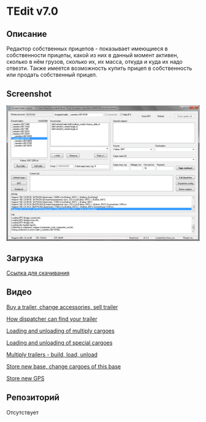 # TEdit v7.0

## Описание

Редактор собственных прицепов - показывает имеющиеся в собственности прицепы, какой из них в данный момент активен, сколько в нём грузов, сколько их, их масса, откуда и куда их надо отвезти. Также имеется возможность купить прицеп в собственность или продать собственный прицеп.

## Screenshot

![Screenshot](https://raw.githubusercontent.com/idma88/dreamon/master/Soft/TEdit/Screenshot.png)

## Загрузка

[Ссылка для скачивания](https://github.com/idma88/dreamon/blob/master/Soft/TEdit/tedit_v7.0.zip)

## Видео

[Buy a trailer, change accessories, sell trailer](https://github.com/idma88/dreamon/blob/master/Soft/TEdit/video/Buy%20a%20trailer%2C%20change%20accessories%2C%20sell%20trailer.avi)

[How dispatcher can find your trailer](https://github.com/idma88/dreamon/blob/master/Soft/TEdit/video/How%20dispatcher%20can%20find%20your%20trailer.avi)

[Loading and unloading of multiply cargoes](https://github.com/idma88/dreamon/blob/master/Soft/TEdit/video/Loading%20and%20unloading%20of%20multiply%20cargoes.avi)

[Loading and unloading of special cargoes](https://github.com/idma88/dreamon/blob/master/Soft/TEdit/video/Loading%20and%20unloading%20of%20special%20cargoes.avi)

[Multiply trailers - build, load, unload](https://github.com/idma88/dreamon/blob/master/Soft/TEdit/video/Multiply%20trailers%20-%20build%2C%20load%2C%20unload.mp4)

[Store new base, change cargoes of this base](https://github.com/idma88/dreamon/blob/master/Soft/TEdit/video/Store%20new%20base,%20change%20cargoes%20of%20this%20base.avi)

[Store new GPS](https://github.com/idma88/dreamon/blob/master/Soft/TEdit/video/Store%20new%20GPS.avi)

## Репозиторий

Отсутствует